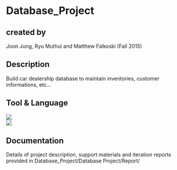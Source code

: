 # Database_Project 
  
## created by 
  Joon Jung, Ryu Muthui and Matthew Falkoski (Fall 2015) 

## Description
  Build car dealership database to maintain inventories, customer informations, etc...
  
## Tool & Language
<img src="http://www.chinwyejin.com/wp-content/uploads/2012/12/mysql-vector1-400x288.jpg">
<br>
<img src="http://www.lafermeduweb.net/images/tutorial/39/.orig/mysql-workbench.png">
<br>

## Documentation
Details of project description, support materials and iteration reports provided in Database_Project/Database Project/Report/
